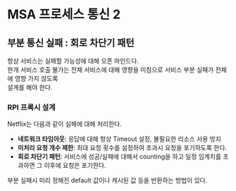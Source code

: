 # MSA 프로세스 통신 2

## 부분 통신 실패 : 회로 차단기 패턴
항상 서비스는 실패할 가능성에 대해  오픈 마인드다.  
한개 서비스 호출 불가는 전체 서비스에 대해 영향을 미침으로 서비스 부분 실패가 전체에 영향 가지 않도록  
설계를 해야 한다. 

### RPI 프록시 설계
Netflix는 다음과 같이 실패에 대해 처리한다.

* **네트워크 타임아웃**: 응답에 대해 항상 Timeout 설정, 불필요한 리소스 사용 방지
* **미처리 요청 개수 제한**: 최대 요청 횟수를 설정하여 초과시 요청을 포기하도록 한다.
* **회로 차단기 패턴**: 서비스에 성공/실패에 대해서 counting을 하고 일정 임계치를 초과하면  그 이후에 요청은 포기한다.

부분 실패시 미리 정해진 default 값이나 캐시된 값 등을 반환하는 방법이 있다.

  
 